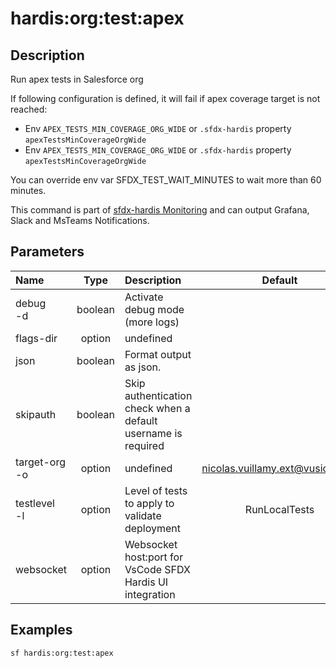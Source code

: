 <!-- This file has been generated with command 'sf hardis:doc:plugin:generate'. Please do not update it manually or it may be overwritten -->
# hardis:org:test:apex

## Description

Run apex tests in Salesforce org

If following configuration is defined, it will fail if apex coverage target is not reached:

- Env `APEX_TESTS_MIN_COVERAGE_ORG_WIDE` or `.sfdx-hardis` property `apexTestsMinCoverageOrgWide`
- Env `APEX_TESTS_MIN_COVERAGE_ORG_WIDE` or `.sfdx-hardis` property `apexTestsMinCoverageOrgWide`

You can override env var SFDX_TEST_WAIT_MINUTES to wait more than 60 minutes.

This command is part of [sfdx-hardis Monitoring](https://sfdx-hardis.cloudity.com/salesforce-monitoring-apex-tests/) and can output Grafana, Slack and MsTeams Notifications.


## Parameters

| Name              |  Type   | Description                                                   |              Default              | Required |                                Options                                 |
|:------------------|:-------:|:--------------------------------------------------------------|:---------------------------------:|:--------:|:----------------------------------------------------------------------:|
| debug<br/>-d      | boolean | Activate debug mode (more logs)                               |                                   |          |                                                                        |
| flags-dir         | option  | undefined                                                     |                                   |          |                                                                        |
| json              | boolean | Format output as json.                                        |                                   |          |                                                                        |
| skipauth          | boolean | Skip authentication check when a default username is required |                                   |          |                                                                        |
| target-org<br/>-o | option  | undefined                                                     | <nicolas.vuillamy.ext@vusion.com> |          |                                                                        |
| testlevel<br/>-l  | option  | Level of tests to apply to validate deployment                |           RunLocalTests           |          | NoTestRun<br/>RunSpecifiedTests<br/>RunLocalTests<br/>RunAllTestsInOrg |
| websocket         | option  | Websocket host:port for VsCode SFDX Hardis UI integration     |                                   |          |                                                                        |

## Examples

```shell
sf hardis:org:test:apex
```


